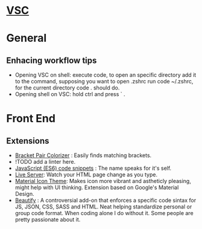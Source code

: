 # [VSC](https://code.visualstudio.com/)

# General

## Enhacing workflow tips
- Opening VSC on shell: execute code, to open an specific directory add it to the command, supposing you want to open .zshrc run code ~/.zshrc, for the current directory code . should do.
- Opening shell on VSC: hold ctrl and press ` .

# Front End

## Extensions
- [Bracket Pair Colorizer](https://marketplace.visualstudio.com/items?itemName=CoenraadS.bracket-pair-colorizer) : Easily finds matching brackets.
- !TODO add a linter here.
- [JavaScript (ES6) code snippets](https://marketplace.visualstudio.com/items?itemName=xabikos.JavaScriptSnippets) : The name speaks for it's self.
- [Live Server](https://marketplace.visualstudio.com/items?itemName=ritwickdey.LiveServer): Watch your HTML page change as you type.
- [Material Icon Theme](https://marketplace.visualstudio.com/items?itemName=PKief.material-icon-theme): Makes icon more vibrant and astheticly pleasing, might help with UI thinking. Extension based on Google's Material Design.
- [Beautify](https://marketplace.visualstudio.com/items?itemName=HookyQR.beautify) : A controversial add-on that enforces a specific code sintax for JS, JSON, CSS, SASS and HTML. Neat helping standardize personal or group code format. When coding alone I do without it. Some people are pretty passionate about it.
